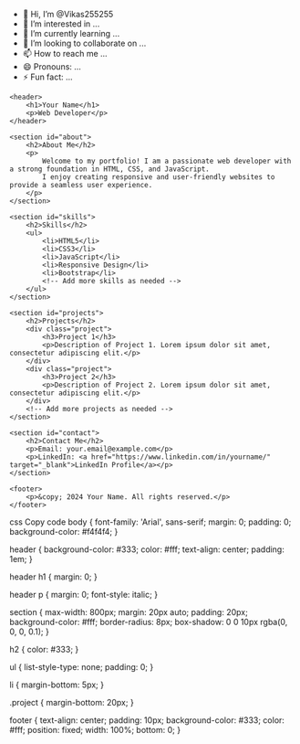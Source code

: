 - 👋 Hi, I’m @Vikas255255
- 👀 I’m interested in ...
- 🌱 I’m currently learning ...
- 💞️ I’m looking to collaborate on ...
- 📫 How to reach me ...
- 😄 Pronouns: ...
- ⚡ Fun fact: ...

<!---
Vikas255255/Vikas255255 is a ✨ special ✨ repository because its `README.md` (this file) appears on your GitHub profile.
You can click the Preview link to take a look at your changes.
--->
<!DOCTYPE html>
<html lang="en">
<head>
    <meta charset="UTF-8">
    <meta name="viewport" content="width=device-width, initial-scale=1.0">
    <link rel="stylesheet" href="styles.css">
    <title>Your Name - Portfolio</title>
</head>
<body>

    <header>
        <h1>Your Name</h1>
        <p>Web Developer</p>
    </header>

    <section id="about">
        <h2>About Me</h2>
        <p>
            Welcome to my portfolio! I am a passionate web developer with a strong foundation in HTML, CSS, and JavaScript.
            I enjoy creating responsive and user-friendly websites to provide a seamless user experience.
        </p>
    </section>

    <section id="skills">
        <h2>Skills</h2>
        <ul>
            <li>HTML5</li>
            <li>CSS3</li>
            <li>JavaScript</li>
            <li>Responsive Design</li>
            <li>Bootstrap</li>
            <!-- Add more skills as needed -->
        </ul>
    </section>

    <section id="projects">
        <h2>Projects</h2>
        <div class="project">
            <h3>Project 1</h3>
            <p>Description of Project 1. Lorem ipsum dolor sit amet, consectetur adipiscing elit.</p>
        </div>
        <div class="project">
            <h3>Project 2</h3>
            <p>Description of Project 2. Lorem ipsum dolor sit amet, consectetur adipiscing elit.</p>
        </div>
        <!-- Add more projects as needed -->
    </section>

    <section id="contact">
        <h2>Contact Me</h2>
        <p>Email: your.email@example.com</p>
        <p>LinkedIn: <a href="https://www.linkedin.com/in/yourname/" target="_blank">LinkedIn Profile</a></p>
    </section>

    <footer>
        <p>&copy; 2024 Your Name. All rights reserved.</p>
    </footer>

</body>
</html>


css
Copy code
body {
    font-family: 'Arial', sans-serif;
    margin: 0;
    padding: 0;
    background-color: #f4f4f4;
}

header {
    background-color: #333;
    color: #fff;
    text-align: center;
    padding: 1em;
}

header h1 {
    margin: 0;
}

header p {
    margin: 0;
    font-style: italic;
}

section {
    max-width: 800px;
    margin: 20px auto;
    padding: 20px;
    background-color: #fff;
    border-radius: 8px;
    box-shadow: 0 0 10px rgba(0, 0, 0, 0.1);
}

h2 {
    color: #333;
}

ul {
    list-style-type: none;
    padding: 0;
}

li {
    margin-bottom: 5px;
}

.project {
    margin-bottom: 20px;
}

footer {
    text-align: center;
    padding: 10px;
    background-color: #333;
    color: #fff;
    position: fixed;
    width: 100%;
    bottom: 0;
}
